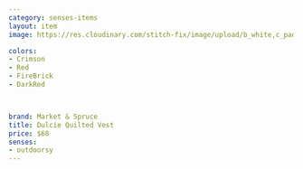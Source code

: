 ```yaml
---
category: senses-items
layout: item
image: https://res.cloudinary.com/stitch-fix/image/upload/b_white,c_pad,dpr_1.0,f_auto,h_150,q_auto,w_150/v1653321466/ig6euzwuxbke2pmtcodj.jpg

colors: 
- Crimson
- Red
- FireBrick
- DarkRed



brand: Market & Spruce
title: Dulcie Quilted Vest
price: $68
senses:
- outdoorsy
---
```







